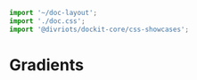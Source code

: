 ```js script
import '~/doc-layout';
import './doc.css';
import '@divriots/dockit-core/css-showcases';
```

# Gradients

<dockit-css-showcases css-props-prefix="--gradient" component-class="box" style-key="background-image">
</dockit-css-showcases>
